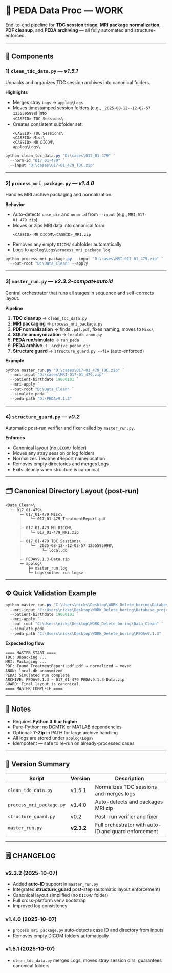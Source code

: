 # 📂 PEDA Data Proc — WORK

End-to-end pipeline for **TDC session triage**, **MRI package normalization**, **PDF cleanup**, and **PEDA archiving** — all fully automated and structure-enforced.

---

## 🧩 Components

### 1) `clean_tdc_data.py` — *v1.5.1*
Unpacks and organizes TDC session archives into canonical folders.

**Highlights**
- Merges stray `Logs` → `applog\Logs`
- Moves timestamped session folders (e.g., `_2025-08-12--12-02-57 1255595998`) into  
  `<CASEID> TDC Sessions\`
- Creates consistent subfolder set:
  ```
  <CASEID> TDC Sessions\
  <CASEID> Misc\
  <CASEID> MR DICOM\
  applog\Logs\
  ```

```powershell
python clean_tdc_data.py "D:\cases\017_01-479" `
  --norm-id "017_01-479" `
  --input "D:\cases\017-01_479_TDC.zip"
```

---

### 2) `process_mri_package.py` — *v1.4.0*
Handles MRI archive packaging and normalization.

**Behavior**
- Auto-detects `case_dir` and `norm-id` from `--input` (e.g., `MRI-017-01_479.zip`)
- Moves or zips MRI data into canonical form:
  ```
  <CASEID> MR DICOM\<CASEID>_MRI.zip
  ```
- Removes any empty `DICOM/` subfolder automatically
- Logs to `applog\Logs\process_mri_package.log`

```powershell
python process_mri_package.py --input "D:\cases\MRI-017-01_479.zip" `
  --out-root "D:\Data_Clean" --apply
```

---

### 3) `master_run.py` — *v2.3.2-compat+autoid*
Central orchestrator that runs all stages in sequence and self-corrects layout.

**Pipeline**
1. **TDC cleanup** → `clean_tdc_data.py`
2. **MRI packaging** → `process_mri_package.py`
3. **PDF normalization** → finds `.pdf.pdf`, fixes naming, moves to `Misc\`
4. **SQLite anonymization** → `localdb_anon.py`
5. **PEDA run/simulate** → `run_peda`
6. **PEDA archive** → `_archive_pedav_dir`
7. **Structure guard** → `structure_guard.py --fix` (auto-enforced)

**Example**
```powershell
python master_run.py "D:\cases\017-01_479_TDC.zip" `
  --mri-input "D:\cases\MRI-017-01_479.zip" `
  --patient-birthdate 19000101 `
  --mri-apply `
  --out-root "D:\Data_Clean" `
  --simulate-peda `
  --peda-path "D:\PEDAv9.1.3"
```

---

### 4) `structure_guard.py` — *v0.2*
Automatic post-run verifier and fixer called by `master_run.py`.

**Enforces**
- Canonical layout (no `DICOM/` folder)
- Moves any stray session or log folders
- Normalizes TreatmentReport name/location
- Removes empty directories and merges Logs
- Exits cleanly when structure is canonical

---

## 🗂 Canonical Directory Layout (post-run)

```
<Data_Clean>\
  └─ 017_01-479\
      ├─ 017_01-479 Misc\
      │    └─ 017_01-479_TreatmentReport.pdf
      │
      ├─ 017_01-479 MR DICOM\
      │    └─ 017_01-479_MRI.zip
      │
      ├─ 017_01-479 TDC Sessions\
      │    └─ _2025-08-12--12-02-57 1255595998\
      │         └─ local.db
      │
      ├─ PEDAv9.1.3-Data.zip
      └─ applog\
          ├─ master_run.log
          └─ Logs\<other run logs>
```

---

## ⚙️ Quick Validation Example

```powershell
python master_run.py "C:\Users\nicks\Desktop\WORK_Delete_boring\Database_project\test_data\test_data\017-01_478_TDC.zip" `
  --mri-input "C:\Users\nicks\Desktop\WORK_Delete_boring\Database_project\test_data\test_data\MRI-017-01_478.zip" `
  --patient-birthdate 19000101 `
  --mri-apply `
  --out-root "C:\Users\nicks\Desktop\WORK_Delete_boring\Data_Clean" `
  --simulate-peda `
  --peda-path "C:\Users\nicks\Desktop\WORK_Delete_boring\PEDAv9.1.3"
```

**Expected log flow**
```
==== MASTER START ====
TDC: Unpacking ...
MRI: Packaging ...
PDF: Found TreatmentReport.pdf.pdf → normalized → moved
ANON: local.db anonymized
PEDA: Simulated run complete
ARCHIVE: PEDAv9.1.3 → 017_01-479 PEDAv9.1.3-Data.zip
GUARD: Final layout is canonical.
==== MASTER COMPLETE ====
```

---

## 🧠 Notes
- Requires **Python 3.9 or higher**
- Pure-Python: no DCMTK or MATLAB dependencies
- Optional: **7-Zip** in PATH for large archive handling
- All logs are stored under `applog\Logs\`
- Idempotent — safe to re-run on already-processed cases

---

## 🧾 Version Summary

| Script | Version | Description |
|---------|----------|-------------|
| `clean_tdc_data.py` | v1.5.1 | Normalizes TDC sessions and merges logs |
| `process_mri_package.py` | v1.4.0 | Auto-detects and packages MRI zip |
| `structure_guard.py` | v0.2 | Post-run verifier and fixer |
| `master_run.py` | **v2.3.2** | Full orchestrator with auto-ID and guard enforcement |

---

## 🗒️ CHANGELOG

### v2.3.2 (2025-10-07)
- Added **auto-ID** support in `master_run.py`
- Integrated **structure_guard** post-step (automatic layout enforcement)
- Canonical layout simplified (no `DICOM/` folder)
- Full cross-platform venv bootstrap
- Improved log consistency

### v1.4.0 (2025-10-07)
- `process_mri_package.py` auto-detects case ID and directory from inputs  
- Removes empty DICOM folders automatically

### v1.5.1 (2025-10-07)
- `clean_tdc_data.py` merges Logs, moves stray session dirs, guarantees canonical folders
